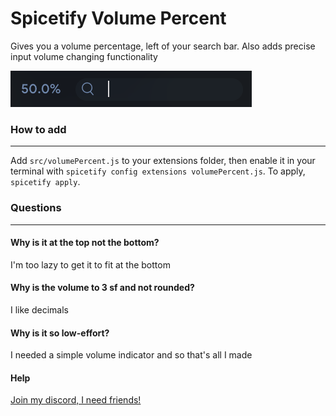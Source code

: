 # Spicetify Volume Percent
Gives you a volume percentage, left of your search bar. Also adds precise input volume changing functionality 

![Percentage in 3sf beside search bar](img/example.png)

### How to add
---
Add `src/volumePercent.js` to your extensions folder, then enable it in your terminal with `spicetify config extensions volumePercent.js`. To apply, `spicetify apply`.

### Questions
---
#### Why is it at the top not the bottom?
I'm too lazy to get it to fit at the bottom
#### Why is the volume to 3 sf and not rounded?
I like decimals
#### Why is it so low-effort?
I needed a simple volume indicator and so that's all I made
#### Help
[Join my discord, I need friends!](https://discord.jrc.ninja)
